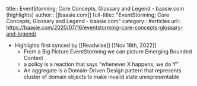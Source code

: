 title:: EventStorming; Core Concepts, Glossary and Legend - baasie.com (highlights)
author:: [[baasie.com]]
full-title:: "EventStorming; Core Concepts, Glossary and Legend - baasie.com"
category:: #articles
url:: https://baasie.com/2020/07/16/eventstorming-core-concepts-glossary-and-legend/

- Highlights first synced by [[Readwise]] [[Nov 18th, 2022]]
	- From a Big Picture EventStorming we can picture Emerging Bounded Context
	- a policy is a reaction that says “whenever X happens, we do Y”
	- An aggregate is a Domain-Driven Design pattern that represents cluster of domain objects to make invalid state unrepresentable